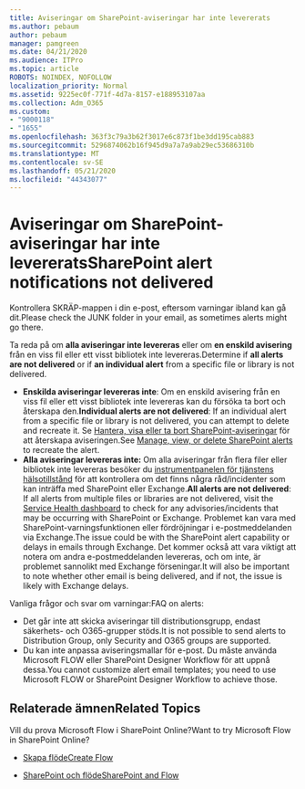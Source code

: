 ```yaml
---
title: Aviseringar om SharePoint-aviseringar har inte levererats
ms.author: pebaum
author: pebaum
manager: pamgreen
ms.date: 04/21/2020
ms.audience: ITPro
ms.topic: article
ROBOTS: NOINDEX, NOFOLLOW
localization_priority: Normal
ms.assetid: 9225ec0f-771f-4d7a-8157-e188953107aa
ms.collection: Adm_O365
ms.custom:
- "9000118"
- "1655"
ms.openlocfilehash: 363f3c79a3b62f3017e6c873f1be3dd195cab883
ms.sourcegitcommit: 5296874062b16f945d9a7a7a9ab29ec53686310b
ms.translationtype: MT
ms.contentlocale: sv-SE
ms.lasthandoff: 05/21/2020
ms.locfileid: "44343077"
---
```

# <a name="sharepoint-alert-notifications-not-delivered"></a><span data-ttu-id="cf282-102">Aviseringar om SharePoint-aviseringar har inte levererats</span><span class="sxs-lookup"><span data-stu-id="cf282-102">SharePoint alert notifications not delivered</span></span>

<span data-ttu-id="cf282-103">Kontrollera SKRÄP-mappen i din e-post, eftersom varningar ibland kan gå dit.</span><span class="sxs-lookup"><span data-stu-id="cf282-103">Please check the JUNK folder in your email, as sometimes alerts might go there.</span></span>

<span data-ttu-id="cf282-104">Ta reda på om **alla aviseringar inte levereras** eller om **en enskild avisering** från en viss fil eller ett visst bibliotek inte levereras.</span><span class="sxs-lookup"><span data-stu-id="cf282-104">Determine if **all alerts are not delivered** or if **an individual alert** from a specific file or library is not delivered.</span></span>

- <span data-ttu-id="cf282-105">**Enskilda aviseringar levereras inte**: Om en enskild avisering från en viss fil eller ett visst bibliotek inte levereras kan du försöka ta bort och återskapa den.</span><span class="sxs-lookup"><span data-stu-id="cf282-105">**Individual alerts are not delivered**: If an individual alert from a specific file or library is not delivered, you can attempt to delete and recreate it.</span></span> <span data-ttu-id="cf282-106">Se [Hantera, visa eller ta bort SharePoint-aviseringar](https://support.office.com/article/manage-view-or-delete-sharepoint-alerts-99dfb19c-9a90-4a8c-aba1-aa8c8afb0de2) för att återskapa aviseringen.</span><span class="sxs-lookup"><span data-stu-id="cf282-106">See [Manage, view, or delete SharePoint alerts](https://support.office.com/article/manage-view-or-delete-sharepoint-alerts-99dfb19c-9a90-4a8c-aba1-aa8c8afb0de2) to recreate the alert.</span></span>
- <span data-ttu-id="cf282-107">**Alla aviseringar levereras inte:** Om alla aviseringar från flera filer eller bibliotek inte levereras besöker du [instrumentpanelen för tjänstens hälsotillstånd](https://admin.microsoft.com/AdminPortal/Home#/servicehealth) för att kontrollera om det finns några råd/incidenter som kan inträffa med SharePoint eller Exchange.</span><span class="sxs-lookup"><span data-stu-id="cf282-107">**All alerts are not delivered**: If all alerts from multiple files or libraries are not delivered, visit the [Service Health dashboard](https://admin.microsoft.com/AdminPortal/Home#/servicehealth) to check for any advisories/incidents that may be occurring with SharePoint or Exchange.</span></span> <span data-ttu-id="cf282-108">Problemet kan vara med SharePoint-varningsfunktionen eller fördröjningar i e-postmeddelanden via Exchange.</span><span class="sxs-lookup"><span data-stu-id="cf282-108">The issue could be with the SharePoint alert capability or delays in emails through Exchange.</span></span> <span data-ttu-id="cf282-109">Det kommer också att vara viktigt att notera om andra e-postmeddelanden levereras, och om inte, är problemet sannolikt med Exchange förseningar.</span><span class="sxs-lookup"><span data-stu-id="cf282-109">It will also be important to note whether other email is being delivered, and if not, the issue is likely with Exchange delays.</span></span>

<span data-ttu-id="cf282-110">Vanliga frågor och svar om varningar:</span><span class="sxs-lookup"><span data-stu-id="cf282-110">FAQ on alerts:</span></span>

- <span data-ttu-id="cf282-111">Det går inte att skicka aviseringar till distributionsgrupp, endast säkerhets- och O365-grupper stöds.</span><span class="sxs-lookup"><span data-stu-id="cf282-111">It is not possible to send alerts to Distribution Group, only Security and O365 groups are supported.</span></span>
- <span data-ttu-id="cf282-112">Du kan inte anpassa aviseringsmallar för e-post. Du måste använda Microsoft FLOW eller SharePoint Designer Workflow för att uppnå dessa.</span><span class="sxs-lookup"><span data-stu-id="cf282-112">You cannot customize alert email templates; you need to use Microsoft FLOW or SharePoint Designer Workflow to achieve those.</span></span>

## <a name="related-topics"></a><span data-ttu-id="cf282-113">Relaterade ämnen</span><span class="sxs-lookup"><span data-stu-id="cf282-113">Related Topics</span></span>

<span data-ttu-id="cf282-114">Vill du prova Microsoft Flow i SharePoint Online?</span><span class="sxs-lookup"><span data-stu-id="cf282-114">Want to try Microsoft Flow in SharePoint Online?</span></span>

- [<span data-ttu-id="cf282-115">Skapa flöde</span><span class="sxs-lookup"><span data-stu-id="cf282-115">Create Flow</span></span>](https://support.office.com/article/a9c3e03b-0654-46af-a254-20252e580d01)

- [<span data-ttu-id="cf282-116">SharePoint och flöde</span><span class="sxs-lookup"><span data-stu-id="cf282-116">SharePoint and Flow</span></span>](https://flow.microsoft.com//blog/sharepoint-and-flow/)
